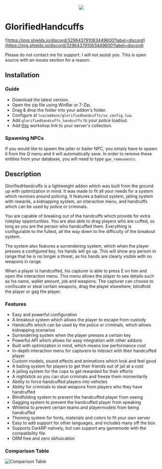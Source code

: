 
<p align="center"><a href="https://www.youtube.com/watch?v=Q1wx7qCR87k"><img src="https://i.imgur.com/xJORcAQ.png"></a></p>

# GlorifiedHandcuffs

![https://img.shields.io/discord/329643791063449600?label=discord](https://img.shields.io/discord/329643791063449600?label=discord)

Please do not contact me for support. I will not assist you. This is open source with an issues section for a reason.

## Installation

### Guide

- Download the latest version.
- Open the zip file using WinRar or 7-Zip.
- Drag & drop the folder into your addon's folder.
- Configure at `lua/addons/glorifiedhandcuffs/xx_config.lua`.
- Add `glorifiedhandcuffs_handcuffs` to your police loadout.
- Add [this](https://steamcommunity.com/sharedfiles/filedetails/?id=2163007864) workshop link to your server's collection.

### Spawning NPCs

If you would like to spawn the jailer or bailer NPC, you simply have to spawn it from the Q menu and it will automatically save. In order to remove these entities from your database, you will need to type `gpe_removeents`.

## Description

GlorifiedHandcuffs is a lightweight addon which was built from the ground up with optimization in mind. It was made to fit all your needs for a system which revolves around policing. It features a bailout system, jailing system with rewards, a kidnapping system, an interaction menu, and handcuffs which can be used by police or criminals.

You are capable of breaking out of the handcuffs which provide for extra roleplay opportunities. You are also able to drag players who are cuffed, so long as you are the person who handcuffed them. Everything is configurable to the fullest, all the way down to the difficulty of the breakout system.

The system also features a surrendering system, which when the player presses a configured key, his hands will go up. This will show any person in range that he is no longer a threat, as his hands are clearly visible with no weapons in range.

When a player is handcuffed, his capturer is able to press E on him and open the interaction menu. This menu allows the player to see details such as his name, wallet amount, job and weapons. The capturer can choose to confiscate or steal certain weapons, drag the player elsewhere, blindfold the player or gag the player.

### Features

- Easy and powerful configuration
- A breakout system which allows the player to escape from custody
- Handcuffs which can be used by the police or criminals, which allows kidnapping scenarios
- Surrendering system when the player presses a certain key
- Powerful API which allows for easy integration with other addons
- Built with optimization in mind, which means low performance cost
- In-depth interaction menu for capturers to interact with their handcuffed player
- Custom models, sound effects and animations which look and feel good
- A bailing system for players to get their friends out of jail at a cost
- A jailing system for the cops to get rewarded for their efforts
- A nightstick so you can stun criminals and freeze them momentarily
- Ability to force handcuffed players into vehicles
- Ability for criminals to steal weapons from players who they have handcuffed
- Blindfolding system to prevent the handcuffed player from seeing
- Gagging system to prevent the handcuffed player from speaking
- Whitelist to prevent certain teams and playermodels from being handcuffed
- Theming system for fonts, materials and colors to fit your own server
- Easy to add support for other languages, and includes many off the box
- Supports DarkRP natively, but can support any gamemode with the compatibility file
- DRM free and zero obfuscation

### Comparison Table

![Comparison Table](https://i.imgur.com/b9xlIUL.png)